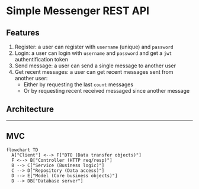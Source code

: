 # Simple Messenger REST API

## Features

1. Register: a user can register with `username` (unique) and `password`
2. Login: a user can login with `username` and `password` and get a `jwt` authentification token
3. Send message: a user can send a single message to another user
4. Get recent messages: a user can get recent messages sent from another user:
   - Either by requesting the last `count` messages
   - Or by requesting recent received messaged since another message

## Architecture
---
MVC
---
```mermaid
flowchart TD
  A["Client"] <--> F["DTO (Data transfer objects)"]
  F <--> B["Controller (HTTP req/resp)"]
  B --> C["Service (Business logic)"]
  C --> D["Repository (Data access)"]
  D --> E["Model (Core business objects)"]
  D --> DB["Database server"]
```
